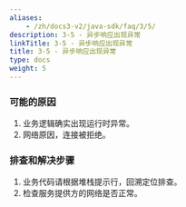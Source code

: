 ```yaml
---
aliases:
    - /zh/docs3-v2/java-sdk/faq/3/5/
description: 3-5 - 异步响应出现异常
linkTitle: 3-5 - 异步响应出现异常
title: 3-5 - 异步响应出现异常
type: docs
weight: 5
---
```




### 可能的原因

1. 业务逻辑确实出现运行时异常。
2. 网络原因，连接被拒绝。

### 排查和解决步骤

1. 业务代码请根据堆栈提示行，回溯定位排查。
2. 检查服务提供方的网络是否正常。
